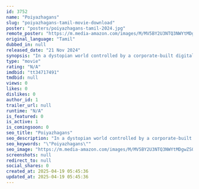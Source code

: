 ```yaml
---
id: 3752
name: "Poiyazhagans"
slug: "poiyazhagans-tamil-movie-download"
poster: "posters/poiyazhagans-tamil-2024.jpg"
remote_poster: "https://m.media-amazon.com/images/M/MV5BY2U3NTQ3NWYtMDgwZS00ZDY2LWI2YjQtZWJmZjI5NDVlN2YzXkEyXkFqcGc@._V1_SX300.jpg"
original_language: "Tamil"
dubbed_in: null
released_date: "21 Nov 2024"
synopsis: "In a dystopian world controlled by a corporate-built digital matrix, Sudharshan and his team uncover a sinister plot to distort reality and trap humanity in a fabricated utopia. Battling relentless surveillance, corporate enforcer..."
type: "movie"
rating: "N/A"
imdbid: "tt34717491"
tmdbid: null
views: 0
likes: 0
dislikes: 0
author_id: 1
trailer_url: null
runtime: "N/A"
is_featured: 0
is_active: 1
is_comingsoon: 0
seo_title: "Poiyazhagans"
seo_description: "In a dystopian world controlled by a corporate-built digital matrix, Sudharshan and his team uncover a sinister plot to distort reality and trap humanity in a fabricated utopia. Battling relentless surveillance, corporate enforcer..."
seo_keywords: "\"Poiyazhagans\""
seo_image: "https://m.media-amazon.com/images/M/MV5BY2U3NTQ3NWYtMDgwZS00ZDY2LWI2YjQtZWJmZjI5NDVlN2YzXkEyXkFqcGc@._V1_SX300.jpg"
screenshots: null
redirect_to: null
social_shares: 0
created_at: 2025-04-19 05:45:36
updated_at: 2025-04-19 05:45:36
---
```


